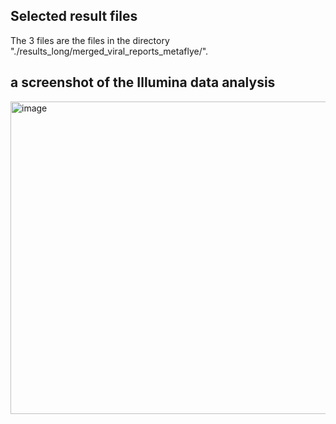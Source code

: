 ## Selected result files
The 3 files are the files in the directory "./results_long/merged_viral_reports_metaflye/".


## a screenshot of the Illumina data analysis

<img width="600" height="500" alt="image" src="https://github.com/user-attachments/assets/fecb5e18-8349-4f75-9a36-950258845df9" />  

